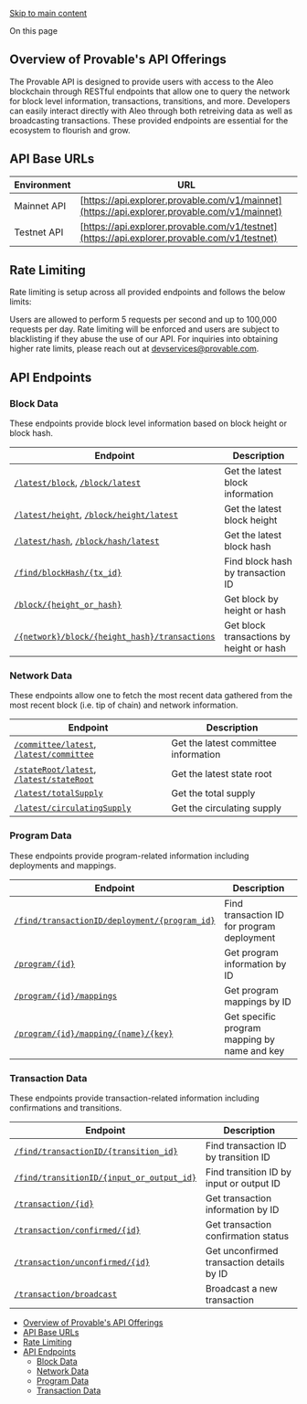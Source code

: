[Skip to main content](https://developer.aleo.org/apis/public_api/#__docusaurus_skipToContent_fallback)

On this page

## Overview of Provable's API Offerings [​](https://developer.aleo.org/apis/public_api/\#overview-of-provables-api-offerings "Direct link to Overview of Provable's API Offerings")

The Provable API is designed to provide users with access to the Aleo blockchain through RESTful endpoints that allow one to query the network for block level information, transactions, transitions, and more. Developers can easily interact directly with Aleo through both retreiving data as well as broadcasting transactions. These provided endpoints are essential for the ecosystem to flourish and grow.

## API Base URLs [​](https://developer.aleo.org/apis/public_api/\#api-base-urls "Direct link to API Base URLs")

| Environment | URL |
| --- | --- |
| Mainnet API | [https://api.explorer.provable.com/v1/mainnet](https://api.explorer.provable.com/v1/mainnet) |
| Testnet API | [https://api.explorer.provable.com/v1/testnet](https://api.explorer.provable.com/v1/testnet) |

## Rate Limiting [​](https://developer.aleo.org/apis/public_api/\#rate-limiting "Direct link to Rate Limiting")

Rate limiting is setup across all provided endpoints and follows the below limits:

Users are allowed to perform 5 requests per second and up to 100,000 requests per day.
Rate limiting will be enforced and users are subject to blacklisting if they abuse the use of our API. For inquiries into obtaining higher rate limits, please reach out at [devservices@provable.com](mailto:devservices@provable.com).

## API Endpoints [​](https://developer.aleo.org/apis/public_api/\#api-endpoints "Direct link to API Endpoints")

### Block Data [​](https://developer.aleo.org/apis/public_api/\#block-data "Direct link to Block Data")

These endpoints provide block level information based on block height or block hash.

| Endpoint | Description |
| --- | --- |
| [`/latest/block`](https://developer.aleo.org/apis/get_latest_block), [`/block/latest`](https://developer.aleo.org/apis/get_latest_block) | Get the latest block information |
| [`/latest/height`](https://developer.aleo.org/apis/get_latest_height), [`/block/height/latest`](https://developer.aleo.org/apis/get_latest_height) | Get the latest block height |
| [`/latest/hash`](https://developer.aleo.org/apis/get_latest_hash), [`/block/hash/latest`](https://developer.aleo.org/apis/get_latest_hash) | Get the latest block hash |
| [`/find/blockHash/{tx_id}`](https://developer.aleo.org/apis/find_block_hash) | Find block hash by transaction ID |
| [`/block/{height_or_hash}`](https://developer.aleo.org/apis/get_block) | Get block by height or hash |
| [`/{network}/block/{height_hash}/transactions`](https://developer.aleo.org/apis/get_block_transactions) | Get block transactions by height or hash |

### Network Data [​](https://developer.aleo.org/apis/public_api/\#network-data "Direct link to Network Data")

These endpoints allow one to fetch the most recent data gathered from the most recent block (i.e. tip of chain) and network information.

| Endpoint | Description |
| --- | --- |
| [`/committee/latest`](https://developer.aleo.org/apis/get_committee), [`/latest/committee`](https://developer.aleo.org/apis/get_committee) | Get the latest committee information |
| [`/stateRoot/latest`](https://developer.aleo.org/apis/get_latest_state_root), [`/latest/stateRoot`](https://developer.aleo.org/apis/get_latest_state_root) | Get the latest state root |
| [`/latest/totalSupply`](https://developer.aleo.org/apis/get_latest_total_supply) | Get the total supply |
| [`/latest/circulatingSupply`](https://developer.aleo.org/apis/get_latest_circulating_supply) | Get the circulating supply |

### Program Data [​](https://developer.aleo.org/apis/public_api/\#program-data "Direct link to Program Data")

These endpoints provide program-related information including deployments and mappings.

| Endpoint | Description |
| --- | --- |
| [`/find/transactionID/deployment/{program_id}`](https://developer.aleo.org/apis/find_transaction_id_from_program_id) | Find transaction ID for program deployment |
| [`/program/{id}`](https://developer.aleo.org/apis/get_program) | Get program information by ID |
| [`/program/{id}/mappings`](https://developer.aleo.org/apis/get_mapping_names) | Get program mappings by ID |
| [`/program/{id}/mapping/{name}/{key}`](https://developer.aleo.org/apis/get_mapping_value) | Get specific program mapping by name and key |

### Transaction Data [​](https://developer.aleo.org/apis/public_api/\#transaction-data "Direct link to Transaction Data")

These endpoints provide transaction-related information including confirmations and transitions.

| Endpoint | Description |
| --- | --- |
| [`/find/transactionID/{transition_id}`](https://developer.aleo.org/apis/find_transaction_id_from_transition_id) | Find transaction ID by transition ID |
| [`/find/transitionID/{input_or_output_id}`](https://developer.aleo.org/apis/find_transition_id) | Find transition ID by input or output ID |
| [`/transaction/{id}`](https://developer.aleo.org/apis/get_transaction) | Get transaction information by ID |
| [`/transaction/confirmed/{id}`](https://developer.aleo.org/apis/get_transaction_confirmed) | Get transaction confirmation status |
| [`/transaction/unconfirmed/{id}`](https://developer.aleo.org/apis/get_transaction_unconfirmed) | Get unconfirmed transaction details by ID |
| [`/transaction/broadcast`](https://developer.aleo.org/apis/transaction_broadcast) | Broadcast a new transaction |

- [Overview of Provable's API Offerings](https://developer.aleo.org/apis/public_api/#overview-of-provables-api-offerings)
- [API Base URLs](https://developer.aleo.org/apis/public_api/#api-base-urls)
- [Rate Limiting](https://developer.aleo.org/apis/public_api/#rate-limiting)
- [API Endpoints](https://developer.aleo.org/apis/public_api/#api-endpoints)
  - [Block Data](https://developer.aleo.org/apis/public_api/#block-data)
  - [Network Data](https://developer.aleo.org/apis/public_api/#network-data)
  - [Program Data](https://developer.aleo.org/apis/public_api/#program-data)
  - [Transaction Data](https://developer.aleo.org/apis/public_api/#transaction-data)